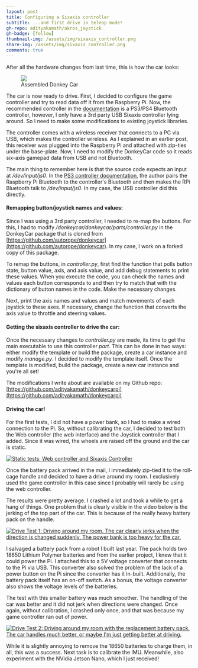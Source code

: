 ```yaml
---
layout: post
title: Configuring a Sixaxis controller
subtitle: ...and first drive in teleop mode!
gh-repo: adityakamath/akros_joystick
gh-badge: [follow]
thumbnail-img: /assets/img/sixaxis_controller.png
share-img: /assets/img/sixaxis_controller.png
comments: true
---
```


After all the hardware changes from last time, this is how the car looks:

<figure class="aligncenter">
	<img src="https://adityakamath.github.io/assets/img/donkeycar_assembly3.png"/>
	<figcaption>Assembled Donkey Car</figcaption>
</figure>

The car is now ready to drive. First, I decided to configure the game controller and try to read data off it from the Raspberry Pi. Now, the recommended controller in the [documentation](http://docs.donkeycar.com/parts/controllers/) is a PS3/PS4 Bluetooth controller, however, I only have a 3rd party USB Sixaxis controller lying around. So I need to make some modifications to existing joystick libraries. 

The controller comes with a wireless receiver that connects to a PC via USB, which makes the controller wireless. As I explained in an earlier post, this receiver was plugged into the Raspberry Pi and attached with zip-ties under the base-plate. Now, I need to modify the DonkeyCar code so it reads six-axis gamepad data from USB and not Bluetooth. 

The main thing to remember here is that the source code expects an input at _/dev/input/js0_. In the [PS3 controller documentation](https://github.com/autorope/donkeypart_ps3_controller), the author pairs the Raspberry Pi Bluetooth to the controller's Bluetooth and then makes the RPi Bluetooth talk to _/dev/input/js0_. In my case, the USB controller did this directly.

#### Remapping button/joystick names and values:

Since I was using a 3rd party controller, I needed to re-map the buttons. For this, I had to modify _/donkeycar/donkeycar/parts/controller.py_ in the DonkeyCar package that is cloned from [https://github.com/autorope/donkeycar](https://github.com/autorope/donkeycar). In my case, I work on a forked copy of this package.

To remap the buttons, in _controller.py_, first find the function that polls button state, button value, axis, and axis value, and add debug statements to print these values. When you execute the code, you can check the names and values each button corresponds to and then try to match that with the dictionary of button names in the code. Make the necessary changes.

Next, print the axis names and values and match movements of each joystick to these axes. If necessary, change the function that converts the axis value to throttle and steering values.

#### Getting the sixaxis controller to drive the car:

Once the necessary changes to _controller.py_ are made, its time to get the main executable to use this controller _part_. This can be done in two ways: either modify the template or build the package, create a car instance and modify _manage.py_. I decided to modify the template itself. Once the template is modified, build the package, create a new car instance and you're all set!

The modifications I write about are available on my Github repo: [https://github.com/adityakamath/donkeycarpi](https://github.com/adityakamath/donkeycarpi)

#### Driving the car!

For the first tests, I did not have a power bank, so I had to make a wired connection to the Pi. So, without calibrating the car, I decided to test both the Web controller (the web interface) and the Joystick controller that I added. Since it was wired, the wheels are raised off the ground and the car is static.

[![Static tests: Web controller and Sixaxis Controller](https://adityakamath.github.io/assets/img/donkeycar_statictest_ss.png)](https://www.youtube.com/watch?v=baa852T2aRY "Static tests: Web & Sixaxis Controller - Click to Watch!")

Once the battery pack arrived in the mail, I immediately zip-tied it to the roll-cage handle and decided to have a drive around my room. I exclusively used the game controller in this case since I probably will rarely be using the web controller.

The results were pretty average. I crashed a lot and took a while to get a hang of things. One problem that is clearly visible in the video below is the jerking of the top part of the car. This is because of the really heavy battery pack on the handle.

[![Drive Test 1: Driving around my room. The car clearly jerks when the direction is changed suddenly. The power bank is too heavy for the car.](https://adityakamath.github.io/assets/img/donkeycar_drivetest1_ss.png)](https://www.youtube.com/watch?v=hB5hR6vrQOM "Drive Test 1 - Click to Watch!")

I salvaged a battery pack from a robot I built last year. The pack holds two 18650 Lithium Polymer batteries and from the earlier project, I knew that it could power the Pi. I attached this to a 5V voltage converter that connects to the Pi via USB. This converter also solved the problem of the lack of a power button on the Pi since the converter has it in-built. Additionally, the battery pack itself has an on-off switch. As a bonus, the voltage converter also shows the voltage levels of the batteries.

The test with this smaller battery was much smoother. The handling of the car was better and it did not jerk when directions were changed. Once again, without calibration, I crashed only once, and that was because my game controller ran out of power.

[![Drive Test 2: Driving around my room with the replacement battery pack. The car handles much better, or maybe I'm just getting better at driving.](https://adityakamath.github.io/assets/img/donkeycar_drivetest2_ss.png)](https://www.youtube.com/watch?v=UiFbuT2-9Bc "Drive Test 2 - Click to Watch!")

While it is slightly annoying to remove the 18650 batteries to charge them, in all, this was a success. Next task is to calibrate the IMU. Meanwhile, also experiment with the NVidia Jetson Nano, which I just received!
